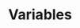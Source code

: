 # Variables

<div id='redoc-container'>
</div>
<script>
    (function() {
        Redoc.init('../../_static/api/tag_manager_authorized_api_variables.json', {}, document.getElementById('redoc-container'), () => {window.prepareRedocMenu ? window.prepareRedocMenu() : setTimeout(()=>{window.prepareRedocMenu()}, 2000)});
    })();
</script>
